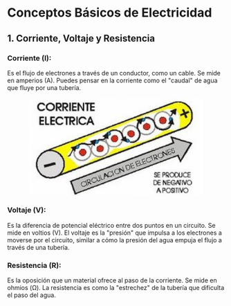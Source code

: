 # Conceptos Básicos de Electricidad

## 1. Corriente, Voltaje y Resistencia

### Corriente (I): 
Es el flujo de electrones a través de un conductor, como un cable. Se mide en amperios (A). Puedes pensar en la corriente como el "caudal" de agua que fluye por una tubería.

<div style = "display: flex; flex-direction: column; justify-content: center; align-items: center; width: 100%;">
  <img src="Imágenes/corriente.png" alt="Corriente Eléctrica" width="400"/>
</div>

### Voltaje (V): 
Es la diferencia de potencial eléctrico entre dos puntos en un circuito. Se mide en voltios (V). El voltaje es la "presión" que impulsa a los electrones a moverse por el circuito, similar a cómo la presión del agua empuja el flujo a través de una tubería.

### Resistencia (R): 
Es la oposición que un material ofrece al paso de la corriente. Se mide en ohmios (Ω). La resistencia es como la "estrechez" de la tubería que dificulta el paso del agua.
